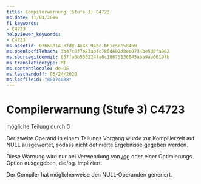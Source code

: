 ```yaml
---
title: Compilerwarnung (Stufe 3) C4723
ms.date: 11/04/2016
f1_keywords:
- C4723
helpviewer_keywords:
- C4723
ms.assetid: 07669d14-3fd8-4a43-94bc-b61c50e58460
ms.openlocfilehash: 3a47c6f7e83abfc785d602d8ee0734be5d0fa962
ms.sourcegitcommit: 857fa6b530224fa6c18675138043aba9aa0619fb
ms.translationtype: MT
ms.contentlocale: de-DE
ms.lasthandoff: 03/24/2020
ms.locfileid: "80174088"
---
```

# <a name="compiler-warning-level-3-c4723"></a>Compilerwarnung (Stufe 3) C4723

mögliche Teilung durch 0

Der zweite Operand in einem Teilungs Vorgang wurde zur Kompilierzeit auf NULL ausgewertet, sodass nicht definierte Ergebnisse gegeben werden.

Diese Warnung wird nur bei Verwendung von [/og](../../build/reference/og-global-optimizations.md) oder einer Optimierungs Option ausgegeben, die/og. impliziert.

Der Compiler hat möglicherweise den NULL-Operanden generiert.
